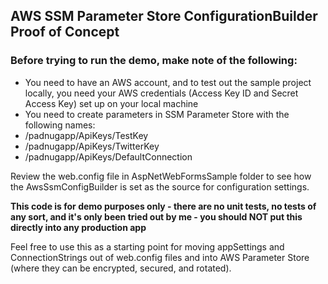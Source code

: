 ## AWS SSM Parameter Store ConfigurationBuilder Proof of Concept

### Before trying to run the demo, make note of the following:

 * You need to have an AWS account, and to test out the sample project locally, you need your AWS credentials (Access Key ID and Secret Access Key) set up on your local machine
 * You need to create parameters in SSM Parameter Store with the following names:
  * /padnugapp/ApiKeys/TestKey
  * /padnugapp/ApiKeys/TwitterKey
  * /padnugapp/ApiKeys/DefaultConnection
  
Review the web.config file in AspNetWebFormsSample folder to see how the AwsSsmConfigBuilder is set as the source for configuration settings. 

**This code is for demo purposes only - there are no unit tests, no tests of any sort, and it's only been tried out by me - you should NOT put this directly into any production app**

Feel free to use this as a starting point for moving appSettings and ConnectionStrings out of web.config files and into AWS Parameter Store (where they can be encrypted, secured, and rotated).
